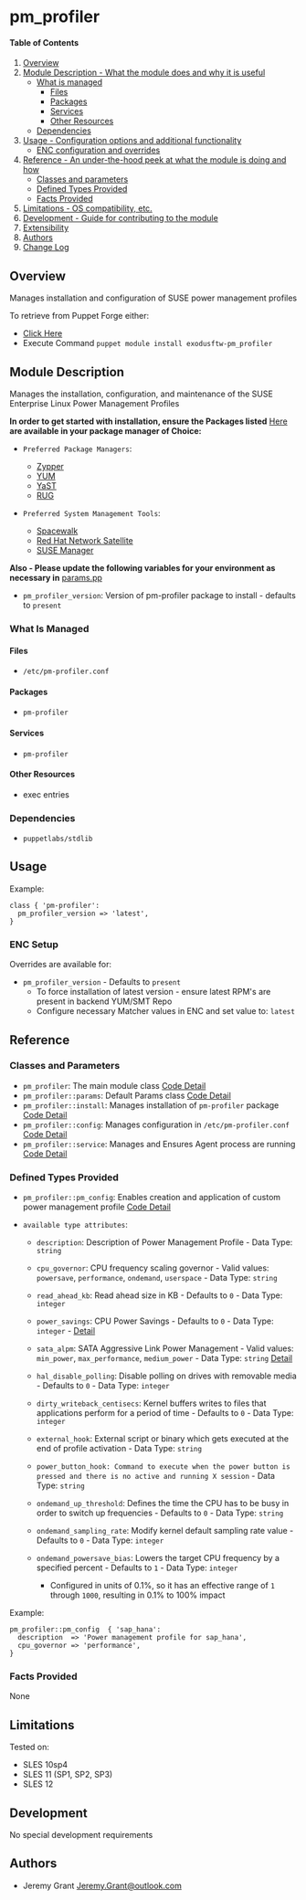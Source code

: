 # pm_profiler

#### Table of Contents

1. [Overview](#overview)
2. [Module Description - What the module does and why it is useful](#module-description)
    * [What is managed](#what-is-managed)
      * [Files](#files)
      * [Packages](#packages)
      * [Services](#services)
      * [Other Resources](#other-resources)
    * [Dependencies](#dependencies)
3. [Usage - Configuration options and additional functionality](#usage)
    * [ENC configuration and overrides](#enc-setup)
4. [Reference - An under-the-hood peek at what the module is doing and how](#reference)
    * [Classes and parameters](#classes-and-parameters)
    * [Defined Types Provided](#defined-types-provided)
    * [Facts Provided](#facts-provided)
5. [Limitations - OS compatibility, etc.](#limitations)
6. [Development - Guide for contributing to the module](#development)
7. [Extensibility](#extensibility)
8. [Authors](#authors)
9. [Change Log](https://github.com/exodusftw/puppet-pm-profiler/tree/master/CHANGELOG.md)

## Overview

Manages installation and configuration of SUSE power management profiles

To retrieve from Puppet Forge either:
* [Click Here](https://forge.puppetlabs.com/exodusftw/pm_profiler)
* Execute Command `puppet module install exodusftw-pm_profiler`

## Module Description

Manages the installation, configuration, and maintenance of the SUSE Enterprise Linux Power Management Profiles

**In order to get started with installation, ensure the Packages listed** [Here](#packages) **are available in your package manager of Choice:**

* `Preferred Package Managers`:
  * [Zypper](https://en.opensuse.org/Portal:Zypper)
  * [YUM](http://yum.baseurl.org/)
  * [YaST](https://en.opensuse.org/Portal:YaST)
  * [RUG](https://www.suse.com/documentation/sled10/sled_deployment_sp1/data/sec_onlineupdate_rug.html)

* `Preferred System Management Tools`:
  * [Spacewalk](http://spacewalk.redhat.com/)
  * [Red Hat Network Satellite](https://access.redhat.com/products/red-hat-satellite)
  * [SUSE Manager](https://www.suse.com/products/suse-manager/)

**Also - Please update the following variables for your environment as necessary in** [params.pp](https://github.com/exodusftw/puppet-pm-profiler/tree/master/manifests/params.pp)

* `pm_profiler_version`: Version of pm-profiler package to install - defaults to `present`

### What Is Managed

#### Files
* `/etc/pm-profiler.conf`

#### Packages
* `pm-profiler`

#### Services
* `pm-profiler`

#### Other Resources

* exec entries

### Dependencies
* `puppetlabs/stdlib`

## Usage
Example:
```puppet
class { 'pm-profiler':
  pm_profiler_version => 'latest',
}
```

### ENC Setup
Overrides are available for:
* `pm_profiler_version` - Defaults to `present`
  * To force installation of latest version - ensure latest RPM's are present in backend YUM/SMT Repo
  * Configure necessary Matcher values in ENC and set value to: `latest`

## Reference

### Classes and Parameters
* `pm_profiler`: The main module class [Code Detail](https://github.com/exodusftw/puppet-pm-profiler/tree/master/manifests/init.pp)
* `pm_profiler::params`: Default Params class [Code Detail](https://github.com/exodusftw/puppet-pm-profiler/tree/master/manifests/params.pp)
* `pm_profiler::install`: Manages installation of `pm-profiler` package [Code Detail](https://github.com/exodusftw/puppet-pm-profiler/tree/master/manifests/install.pp)
* `pm_profiler::config`: Manages configuration in `/etc/pm-profiler.conf` [Code Detail](https://github.com/exodusftw/puppet-pm-profiler/tree/master/manifests/config.pp)
* `pm_profiler::service`: Manages and Ensures Agent process are running [Code Detail](https://github.com/exodusftw/puppet-pm-profiler/tree/master/manifests/service.pp)

### Defined Types Provided
* `pm_profiler::pm_config`: Enables creation and application of custom power management profile [Code Detail](https://github.com/exodusftw/puppet-pm-profiler/tree/master/manifests/pm_config.pp)
* `available type attributes`:
  
  * `description`: Description of Power Management Profile - Data Type: `string`
  
  * `cpu_governor`: CPU frequency scaling governor - Valid values: `powersave`, `performance`, `ondemand`, `userspace` - Data Type: `string`
 
  * `read_ahead_kb`: Read ahead size in KB - Defaults to `0` - Data Type: `integer`
  
  * `power_savings`: CPU Power Savings - Defaults to `0` - Data Type: `integer` - [Detail](http://www.lesswatts.org/tips/cpu.php)
  
  * `sata_alpm`: SATA Aggressive Link Power Management - Valid values: `min_power`, `max_performance`, `medium_power` - Data Type: `string` [Detail](http://www.lesswatts.org/tips/disks.php)
  
  * `hal_disable_polling`: Disable polling on drives with removable media - Defaults to `0` - Data Type: `integer`
  
  * `dirty_writeback_centisecs`: Kernel buffers writes to files that applications perform for a period of time - Defaults to `0` - Data Type: `integer`
  
  * `external_hook`: External script or binary which gets executed at the end of profile activation - Data Type: `string`
  
  * `power_button_hook: Command to execute when the power button is pressed and there is no active and running X session` - Data Type: `string`
  
  * `ondemand_up_threshold`: Defines the time the CPU has to be busy in order to switch up frequencies - Defaults to `0` - Data Type: `string`

  * `ondemand_sampling_rate`: Modify kernel default sampling rate value - Defaults to `0` - Data Type: `integer`

  * `ondemand_powersave_bias`: Lowers the target CPU frequency by a specified percent - Defaults to `1` - Data Type: `integer`

    * Configured in units of 0.1%, so it has an effective range of `1` through `1000`, resulting in 0.1% to 100% impact

Example:
```puppet
pm_profiler::pm_config  { 'sap_hana':
  description  => 'Power management profile for sap_hana',
  cpu_governor => 'performance',
}
```

### Facts Provided
None

## Limitations

Tested on:
* SLES 10sp4
* SLES 11 (SP1, SP2, SP3)
* SLES 12

## Development
No special development requirements

## Authors

* Jeremy Grant <Jeremy.Grant@outlook.com>

